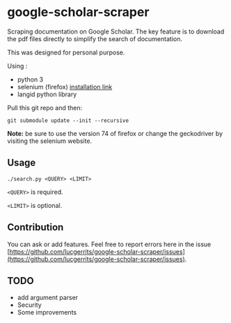 # google-scholar-scraper

Scraping documentation on Google Scholar. The key feature is to download the pdf files directly to simplify the search of documentation.

This was designed for personal purpose. 

Using :

* python 3
* selenium (firefox) [installation link](https://selenium-python.readthedocs.io/installation.html)
* langid python library

Pull this git repo and then:
```
git submodule update --init --recursive
```

**Note:** be sure to use the version 74 of firefox or change the geckodriver by visiting the selenium website.

## Usage

```
./search.py <QUERY> <LIMIT>
```
``<QUERY>`` is required.

``<LIMIT>`` is optional.


## Contribution

You can ask or add features. Feel free to report errors here in the issue [https://github.com/lucgerrits/google-scholar-scraper/issues](https://github.com/lucgerrits/google-scholar-scraper/issues).

## TODO

* add argument parser
* Security
* Some improvements
